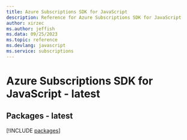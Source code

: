 ```yaml
---
title: Azure Subscriptions SDK for JavaScript
description: Reference for Azure Subscriptions SDK for JavaScript
author: xirzec
ms.author: jeffish
ms.data: 09/25/2023
ms.topic: reference
ms.devlang: javascript
ms.service: subscriptions
---
```

# Azure Subscriptions SDK for JavaScript - latest
## Packages - latest
[!INCLUDE [packages](subscriptions-index.md)]